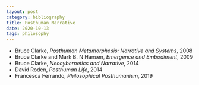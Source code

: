 ```yaml
---
layout: post
category: bibliography
title: Posthuman Narrative
date: 2020-10-13
tags: philosophy
---
```


* Bruce Clarke, *Posthuman Metamorphosis: Narrative and Systems*, 2008
* Bruce Clarke and Mark B. N Hansen, *Emergence and Embodiment*, 2009
* Bruce Clarke, *Neocybernetics and Narrative*, 2014
* David Roden, *Posthuman Life*, 2014
* Francesca Ferrando, *Philosophical Posthumanism*, 2019
